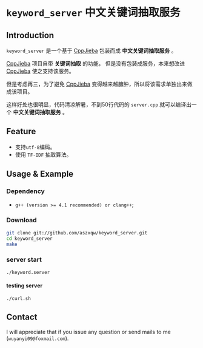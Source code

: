 # `keyword_server` 中文关键词抽取服务

## Introduction

`keyword_server` 是一个基于 [CppJieba] 包装而成 **中文关键词抽取服务** 。

[CppJieba] 项目自带 **关键词抽取** 的功能， 但是没有包装成服务，本来想改进 [CppJieba] 使之支持该服务。

但是考虑再三，为了避免 [CppJieba] 变得越来越臃肿，所以将该需求单独出来做成该项目。

这样好处也很明显，代码清凉解暑，不到50行代码的 `server.cpp` 就可以编译出一个 **中文关键词抽取服务** 。

## Feature

+ 支持`utf-8`编码。
+ 使用 `TF-IDF` 抽取算法。

## Usage & Example

### Dependency

* `g++ (version >= 4.1 recommended) or clang++`;

### Download

```sh
git clone git://github.com/aszxqw/keyword_server.git
cd keyword_server
make
```

### server start

```
./keyword.server
```

#### testing server

```
./curl.sh
```

## Contact

I will appreciate that if you issue any question or send mails to me (`wuyanyi09@foxmail.com`).

[CppJieba]:https://github.com/aszxqw/cppjieba
[simhash]:https://github.com/aszxqw/simhash
